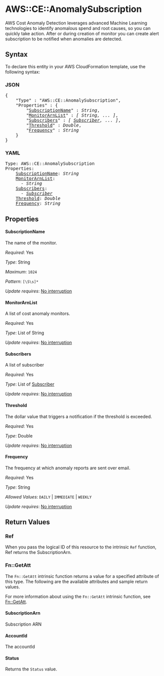 # AWS::CE::AnomalySubscription

AWS Cost Anomaly Detection leverages advanced Machine Learning technologies to identify anomalous spend and root causes, so you can quickly take action. After or during creation of monitor you can create alert subscription to be notified when anomalies are detected.

## Syntax

To declare this entity in your AWS CloudFormation template, use the following syntax:

### JSON

<pre>
{
    "Type" : "AWS::CE::AnomalySubscription",
    "Properties" : {
        "<a href="#subscriptionname" title="SubscriptionName">SubscriptionName</a>" : <i>String</i>,
        "<a href="#monitorarnlist" title="MonitorArnList">MonitorArnList</a>" : <i>[ String, ... ]</i>,
        "<a href="#subscribers" title="Subscribers">Subscribers</a>" : <i>[ <a href="subscriber.md">Subscriber</a>, ... ]</i>,
        "<a href="#threshold" title="Threshold">Threshold</a>" : <i>Double</i>,
        "<a href="#frequency" title="Frequency">Frequency</a>" : <i>String</i>
    }
}
</pre>

### YAML

<pre>
Type: AWS::CE::AnomalySubscription
Properties:
    <a href="#subscriptionname" title="SubscriptionName">SubscriptionName</a>: <i>String</i>
    <a href="#monitorarnlist" title="MonitorArnList">MonitorArnList</a>: <i>
      - String</i>
    <a href="#subscribers" title="Subscribers">Subscribers</a>: <i>
      - <a href="subscriber.md">Subscriber</a></i>
    <a href="#threshold" title="Threshold">Threshold</a>: <i>Double</i>
    <a href="#frequency" title="Frequency">Frequency</a>: <i>String</i>
</pre>

## Properties

#### SubscriptionName

The name of the monitor.

_Required_: Yes

_Type_: String

_Maximum_: <code>1024</code>

_Pattern_: <code>[\S\s]*</code>

_Update requires_: [No interruption](https://docs.aws.amazon.com/AWSCloudFormation/latest/UserGuide/using-cfn-updating-stacks-update-behaviors.html#update-no-interrupt)

#### MonitorArnList

A list of cost anomaly monitors.

_Required_: Yes

_Type_: List of String

_Update requires_: [No interruption](https://docs.aws.amazon.com/AWSCloudFormation/latest/UserGuide/using-cfn-updating-stacks-update-behaviors.html#update-no-interrupt)

#### Subscribers

A list of subscriber

_Required_: Yes

_Type_: List of <a href="subscriber.md">Subscriber</a>

_Update requires_: [No interruption](https://docs.aws.amazon.com/AWSCloudFormation/latest/UserGuide/using-cfn-updating-stacks-update-behaviors.html#update-no-interrupt)

#### Threshold

The dollar value that triggers a notification if the threshold is exceeded. 

_Required_: Yes

_Type_: Double

_Update requires_: [No interruption](https://docs.aws.amazon.com/AWSCloudFormation/latest/UserGuide/using-cfn-updating-stacks-update-behaviors.html#update-no-interrupt)

#### Frequency

The frequency at which anomaly reports are sent over email. 

_Required_: Yes

_Type_: String

_Allowed Values_: <code>DAILY</code> | <code>IMMEDIATE</code> | <code>WEEKLY</code>

_Update requires_: [No interruption](https://docs.aws.amazon.com/AWSCloudFormation/latest/UserGuide/using-cfn-updating-stacks-update-behaviors.html#update-no-interrupt)

## Return Values

### Ref

When you pass the logical ID of this resource to the intrinsic `Ref` function, Ref returns the SubscriptionArn.

### Fn::GetAtt

The `Fn::GetAtt` intrinsic function returns a value for a specified attribute of this type. The following are the available attributes and sample return values.

For more information about using the `Fn::GetAtt` intrinsic function, see [Fn::GetAtt](https://docs.aws.amazon.com/AWSCloudFormation/latest/UserGuide/intrinsic-function-reference-getatt.html).

#### SubscriptionArn

Subscription ARN

#### AccountId

The accountId

#### Status

Returns the <code>Status</code> value.

